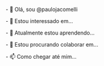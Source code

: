 <p>- 👋 Olá, sou @paulojacomelli</p>
<p>- 👀 Estou interessado em...</p>
<p>- 🌱 Atualmente estou aprendendo...</p>
<p>- 💞️ Estou procurando colaborar em...</p>
<p>- 📫 Como chegar até mim...</p>

<!---
paulojacomelli/paulojacomelli is a ✨ special ✨ repository because its `README.md` (this file) appears on your GitHub profile.
You can click the Preview link to take a look at your changes.
--->

